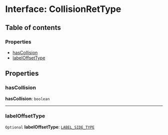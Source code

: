 # Interface: CollisionRetType

## Table of contents

### Properties

* [hasCollision](/en/auto-docs/editor/interfaces/CollisionRetType.md#hascollision)
* [labelOffsetType](/en/auto-docs/editor/interfaces/CollisionRetType.md#labeloffsettype)

## Properties

### hasCollision

**hasCollision**: `boolean`

***

### labelOffsetType

`Optional` **labelOffsetType**: [`LABEL_SIDE_TYPE`](/en/auto-docs/editor/enums/LABEL_SIDE_TYPE.md)

